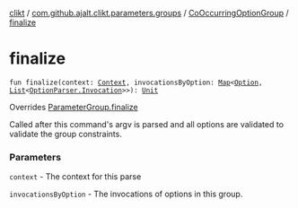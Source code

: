 [clikt](../../index.md) / [com.github.ajalt.clikt.parameters.groups](../index.md) / [CoOccurringOptionGroup](index.md) / [finalize](./finalize.md)

# finalize

`fun finalize(context: `[`Context`](../../com.github.ajalt.clikt.core/-context/index.md)`, invocationsByOption: `[`Map`](https://kotlinlang.org/api/latest/jvm/stdlib/kotlin.collections/-map/index.html)`<`[`Option`](../../com.github.ajalt.clikt.parameters.options/-option/index.md)`, `[`List`](https://kotlinlang.org/api/latest/jvm/stdlib/kotlin.collections/-list/index.html)`<`[`OptionParser.Invocation`](../../com.github.ajalt.clikt.parsers/-option-parser/-invocation/index.md)`>>): `[`Unit`](https://kotlinlang.org/api/latest/jvm/stdlib/kotlin/-unit/index.html)

Overrides [ParameterGroup.finalize](../-parameter-group/finalize.md)

Called after this command's argv is parsed and all options are validated to validate the group constraints.

### Parameters

`context` - The context for this parse

`invocationsByOption` - The invocations of options in this group.